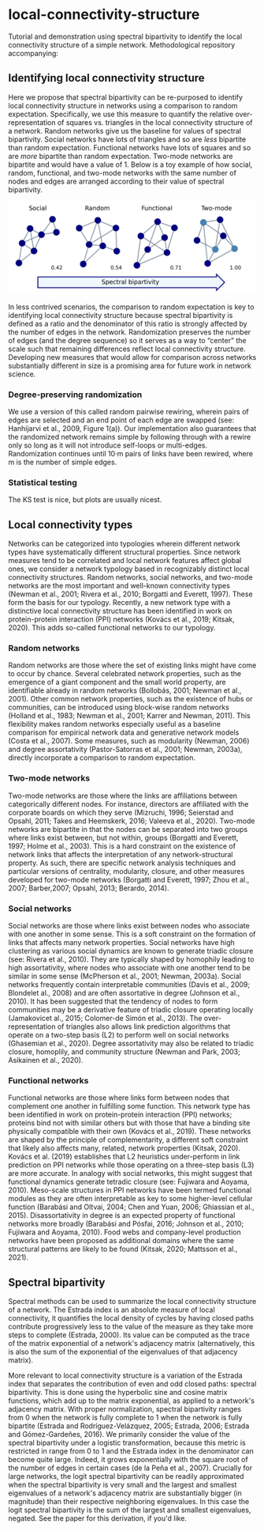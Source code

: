 # local-connectivity-structure
Tutorial and demonstration using spectral bipartivity to identify the local connectivity structure of a simple network. Methodological repository accompanying:

## Identifying local connectivity structure

Here we propose that spectral bipartivity can be re-purposed to identify local connectivity structure in networks using a comparison to random expectation. Specifically, we use this measure to quantify the relative over-representation of squares vs. triangles in the local connectivity structure of a network. Random networks give us the baseline for values of spectral bipartivity. Social networks have lots of triangles and so are _less_ bipartite than random expectation. Functional networks have lots of squares and so are _more_ bipartite than random expectation. Two-mode networks are bipartite and would have a value of 1. Below is a toy example of how social, random, functional, and two-mode networks with the same number of nodes and edges are arranged according to their value of spectral bipartivity. 

![A toy example of how social, random, functional, and two-mode networks with seven nodes and eleven edges show increasing spectral bipartivity.](scale.jpg?raw=true)

In less contrived scenarios, the comparison to random expectation is key to identifying local connectivity structure because spectral bipartivity is defined as a ratio and the denominator of this ratio is strongly affected by the number of edges in the network. Randomization preserves the number of edges (and the degree sequence) so it serves as a way to “center” the scale such that remaining differences reflect local connectivity structure. Developing new measures that would allow for comparison across networks substantially different in size is a promising area for future work in network science.

### Degree-preserving randomization

We use a version of this called random pairwise rewiring, wherein pairs of edges are selected and an end point of each edge are swapped (see: Hanhijarvi et al., 2009, Figure 1(a)). Our implementation also guarantees that the randomized network remains simple by following through with a rewire only so long as it will not introduce self-loops or multi-edges. Randomization continues until 10·m pairs of links have been rewired, where m is the number of simple edges.

### Statistical testing

The KS test is nice, but plots are usually nicest. 

## Local connectivity types
Networks can be categorized into typologies wherein different network types have systematically different structural properties. Since network measures tend to be correlated and local network features affect global ones, we consider a network typology based in recognizably distinct local connectivity structures. Random networks, social networks, and two-mode networks are the most important and well-known connectivity types (Newman et al., 2001; Rivera et al., 2010; Borgatti and Everett, 1997). These form the basis for our typology. Recently, a new network type with a distinctive local connectivity structure has been identified in work on protein-protein interaction (PPI) networks (Kovács et al., 2019; Kitsak, 2020). This adds so-called functional networks to our typology.

### Random networks
Random networks are those where the set of existing links might have come to occur by chance. Several celebrated network properties, such as the emergence of a giant component and the small world property, are identifiable already in random networks (Bollobás, 2001; Newman et al., 2001). Other common network properties, such as the existence of hubs or communities, can be introduced using block-wise random networks (Holland et al., 1983; Newman et al., 2001; Karrer and Newman, 2011). This flexibility makes random networks especially useful as a baseline comparison for empirical network data and generative network models (Costa et al., 2007). Some measures, such as modularity (Newman, 2006) and degree assortativity (Pastor-Satorras et al., 2001; Newman, 2003a), directly incorporate a comparison to random expectation.

### Two-mode networks
Two-mode  networks  are  those  where  the  links  are  affiliations  between categorically different nodes. For instance, directors are affiliated with the corporate boards on which they serve (Mizruchi, 1996; Seierstad and Opsahl, 2011; Takes and Heemskerk, 2016; Valeeva et al., 2020). Two-mode networks are bipartite in that the nodes can be separated into two groups where links exist between, but not within, groups (Borgatti and Everett, 1997; Holme et al., 2003). This is a hard constraint on the existence of network links that affects the interpretation of any network-structural property. As such, there are specific network analysis techniques and particular versions of centrality, modularity, closure, and other measures developed for two-mode networks (Borgatti and Everett, 1997; Zhou et al., 2007; Barber,2007; Opsahl, 2013; Berardo, 2014).

### Social networks
Social networks are those where links exist between nodes who associate with one another in some sense. This is a soft constraint on the formation of links that affects many network properties. Social networks have high clustering as various social dynamics are known to generate triadic closure (see: Rivera et al., 2010). They are typically shaped by homophily leading to high assortativity, where nodes who associate with one another tend to be similar in some sense (McPherson et al., 2001; Newman, 2003a). Social networks frequently contain interpretable communities (Davis et al., 2009; Blondelet al., 2008) and are often assortative in degree (Johnson et al., 2010). It has been suggested that the tendency of nodes to form communities may be a derivative feature of triadic closure operating locally (Jamakovicet al., 2015; Colomer-de Simón et al., 2013). The over-representation of triangles also allows link prediction algorithms that operate on a two-step basis (L2) to perform well on social networks (Ghasemian et al., 2020). Degree assortativity may also be related to triadic closure, homoplily, and community structure (Newman and Park, 2003; Asikainen et al., 2020).

### Functional networks
Functional networks are those where links form between nodes that complement one another in fulfilling some function. This network type has been identified in work on protein-protein interaction (PPI) networks; proteins bind not with similar others but with those that have a binding site physically compatible with their own (Kovács et al., 2019). These networks are shaped by the principle of complementarity, a different soft constraint that likely also affects many, related, network properties (Kitsak, 2020). Kovács et al. (2019) establishes that L2 heuristics under-perform in link prediction on PPI networks while those operating on a three-step basis (L3) are more accurate. In analogy with social networks, this might suggest that functional dynamics generate tetradic closure (see: Fujiwara and Aoyama, 2010). Meso-scale structures in PPI networks have been termed functional modules as they are often interpretable as key to some higher-level cellular function (Barabási and Oltvai, 2004; Chen and Yuan, 2006; Ghiassian et al., 2015). Disassortativity in degree is an expected property of functional networks more broadly (Barabási and Pósfai, 2016; Johnson et al., 2010; Fujiwara and Aoyama, 2010). Food webs and company-level production networks have been proposed as additional domains where the same structural patterns are likely to be found (Kitsak, 2020; Mattsson et al., 2021).

## Spectral bipartivity

Spectral methods can be used to summarize the local connectivity structure of a network. The Estrada index is an absolute measure of local connectivity, it quantifies the local density of cycles by having closed paths contribute progressively less to the value of the measure as they take more steps to complete (Estrada, 2000). Its value can be computed as the trace of the matrix exponential of a network's adjacency matrix (alternatively, this is also the sum of the exponential of the eigenvalues of that adjacency matrix).

More relevant to local connectivity structure is a variation of the Estrada index that separates the contribution of even and odd closed paths: spectral bipartivity. This is done using the hyperbolic sine and cosine matrix functions, which add up to the matrix exponential, as applied to a network's adjacency matrix. With proper normalization, spectral bipartivity ranges from 0 when the network is fully complete to 1 when the network is fully bipartite (Estrada and Rodríguez-Velázquez, 2005; Estrada, 2006; Estrada and Gómez-Gardeñes, 2016). We primarily consider the value of the spectral bipartivity under a logistic transformation, because this metric is restricted in range from 0 to 1 and the Estrada index in the denominator can become quite large. Indeed, it grows exponentially with the square root of the number of edges in certain cases (de la Peña et al., 2007). Crucially for large networks, the logit spectral bipartivity can be readily approximated when the spectral bipartivity is very small and the largest and smallest eigenvalues of a network's adjacency matrix are substantially bigger (in magnitude) than their respective neighboring eigenvalues. In this case the logit spectral bipartivity is the sum of the largest and smallest eigenvalues, negated. See the paper for this derivation, if you'd like. 
